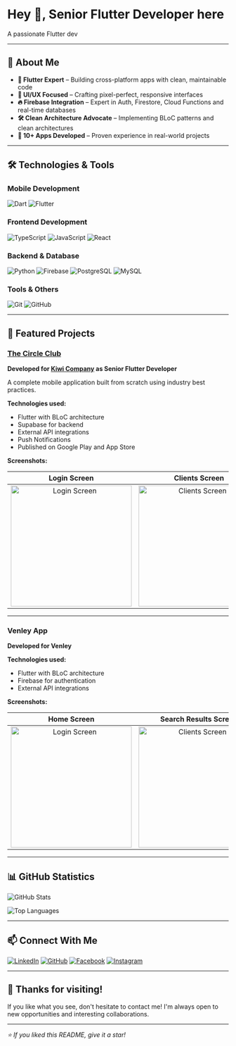 # Hey 👋, Senior Flutter Developer here

A passionate Flutter dev

---

## 🎯 About Me

- **🧐 Flutter Expert** – Building cross-platform apps with clean, maintainable code
- **💯 UI/UX Focused** – Crafting pixel-perfect, responsive interfaces
- **🔥 Firebase Integration** – Expert in Auth, Firestore, Cloud Functions and real-time databases
- **🛠️ Clean Architecture Advocate** – Implementing BLoC patterns and clean architectures
- **📱 10+ Apps Developed** – Proven experience in real-world projects

---

## 🛠️ Technologies & Tools

### **Mobile Development**

![Dart](https://img.shields.io/badge/Dart-0175C2?style=for-the-badge&logo=dart&logoColor=white)
![Flutter](https://img.shields.io/badge/Flutter-02569B?style=for-the-badge&logo=flutter&logoColor=white)

### **Frontend Development**

![TypeScript](https://img.shields.io/badge/TypeScript-007ACC?style=for-the-badge&logo=typescript&logoColor=white)
![JavaScript](https://img.shields.io/badge/JavaScript-F7DF1E?style=for-the-badge&logo=javascript&logoColor=black)
![React](https://img.shields.io/badge/React-20232A?style=for-the-badge&logo=react&logoColor=61DAFB)

### **Backend & Database**

![Python](https://img.shields.io/badge/Python-3776AB?style=for-the-badge&logo=python&logoColor=white)
![Firebase](https://img.shields.io/badge/Firebase-FFCA28?style=for-the-badge&logo=firebase&logoColor=black)
![PostgreSQL](https://img.shields.io/badge/PostgreSQL-316192?style=for-the-badge&logo=postgresql&logoColor=white)
![MySQL](https://img.shields.io/badge/MySQL-4479A1?style=for-the-badge&logo=mysql&logoColor=white)

### **Tools & Others**

![Git](https://img.shields.io/badge/Git-F05032?style=for-the-badge&logo=git&logoColor=white)
![GitHub](https://img.shields.io/badge/GitHub-100000?style=for-the-badge&logo=github&logoColor=white)

---

## 📱 Featured Projects

### [The Circle Club](https://apps.apple.com/app/the-circle-club/id6746809046)

**Developed for [Kiwi Company](https://www.kiwicompany.io/) as Senior Flutter Developer**

A complete mobile application built from scratch using industry best practices.

**Technologies used:**

- Flutter with BLoC architecture
- Supabase for backend
- External API integrations
- Push Notifications
- Published on Google Play and App Store

**Screenshots:**

|                                                         Login Screen                                                         |                                                         Clients Screen                                                         |                                                         Client Details                                                         |
| :--------------------------------------------------------------------------------------------------------------------------: | :----------------------------------------------------------------------------------------------------------------------------: | :----------------------------------------------------------------------------------------------------------------------------: |
| <img width="275" src="https://github.com/user-attachments/assets/522a61da-80ff-43a0-8cf1-b16304852723" alt="Login Screen" /> | <img src="https://github.com/user-attachments/assets/b96a7e94-57c8-4c87-ad5a-c3ffd7ad2387" width="275" alt="Clients Screen" /> | <img src="https://github.com/user-attachments/assets/f5f843fa-f7ff-4194-af13-7f8560ad3945" width="275" alt="Client Details" /> |

---

### Venley App

**Developed for Venley**

**Technologies used:**

- Flutter with BLoC architecture
- Firebase for authentication
- External API integrations

**Screenshots:**

|                                                         Home Screen                                                          |                                                     Search Results Screen                                                      |                                                          Login Screen                                                          |
| :--------------------------------------------------------------------------------------------------------------------------: | :----------------------------------------------------------------------------------------------------------------------------: | :----------------------------------------------------------------------------------------------------------------------------: |
| <img width="275" src="https://github.com/user-attachments/assets/27f584e3-7c34-4eec-966f-75eafe0c11f9" alt="Login Screen" /> | <img src="https://github.com/user-attachments/assets/b7728eec-cb5b-4bb0-bece-3363e323a21a" width="275" alt="Clients Screen" /> | <img src="https://github.com/user-attachments/assets/48fa8dc2-a55e-4bda-9170-e2e05f7b20f6" width="275" alt="Client Details" /> |

---

## 📊 GitHub Statistics

![GitHub Stats](https://github-readme-stats.vercel.app/api?username=yohanangulo&show_icons=true&theme=radical&hide_border=true&bg_color=0D1117&title_color=58A6FF&text_color=8B949E&icon_color=58A6FF)

![Top Languages](https://github-readme-stats.vercel.app/api/top-langs/?username=yohanangulo&layout=compact&theme=radical&hide_border=true&bg_color=0D1117&title_color=58A6FF&text_color=8B949E)

---

## 📫 Connect With Me

[![LinkedIn](https://img.shields.io/badge/LinkedIn-0077B5?style=for-the-badge&logo=linkedin&logoColor=white)](https://www.linkedin.com/in/yohan-angulo)
[![GitHub](https://img.shields.io/badge/GitHub-100000?style=for-the-badge&logo=github&logoColor=white)](https://github.com/yohanangulo)
[![Facebook](https://img.shields.io/badge/Facebook-1877F2?style=for-the-badge&logo=facebook&logoColor=white)](https://www.facebook.com/yohan.angulou)
[![Instagram](https://img.shields.io/badge/Instagram-E4405F?style=for-the-badge&logo=instagram&logoColor=white)](https://www.instagram.com/yohan._.david)

---

## 🎉 Thanks for visiting!

If you like what you see, don't hesitate to contact me! I'm always open to new opportunities and interesting collaborations.

---

_⭐ If you liked this README, give it a star!_
